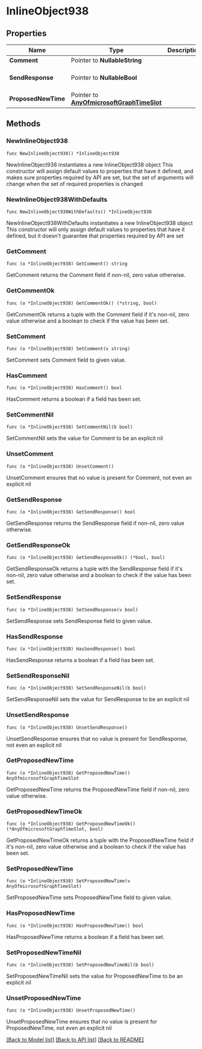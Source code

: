 # InlineObject938

## Properties

Name | Type | Description | Notes
------------ | ------------- | ------------- | -------------
**Comment** | Pointer to **NullableString** |  | [optional] 
**SendResponse** | Pointer to **NullableBool** |  | [optional] [default to false]
**ProposedNewTime** | Pointer to [**AnyOfmicrosoftGraphTimeSlot**](anyOf&lt;microsoft.graph.timeSlot&gt;.md) |  | [optional] 

## Methods

### NewInlineObject938

`func NewInlineObject938() *InlineObject938`

NewInlineObject938 instantiates a new InlineObject938 object
This constructor will assign default values to properties that have it defined,
and makes sure properties required by API are set, but the set of arguments
will change when the set of required properties is changed

### NewInlineObject938WithDefaults

`func NewInlineObject938WithDefaults() *InlineObject938`

NewInlineObject938WithDefaults instantiates a new InlineObject938 object
This constructor will only assign default values to properties that have it defined,
but it doesn't guarantee that properties required by API are set

### GetComment

`func (o *InlineObject938) GetComment() string`

GetComment returns the Comment field if non-nil, zero value otherwise.

### GetCommentOk

`func (o *InlineObject938) GetCommentOk() (*string, bool)`

GetCommentOk returns a tuple with the Comment field if it's non-nil, zero value otherwise
and a boolean to check if the value has been set.

### SetComment

`func (o *InlineObject938) SetComment(v string)`

SetComment sets Comment field to given value.

### HasComment

`func (o *InlineObject938) HasComment() bool`

HasComment returns a boolean if a field has been set.

### SetCommentNil

`func (o *InlineObject938) SetCommentNil(b bool)`

 SetCommentNil sets the value for Comment to be an explicit nil

### UnsetComment
`func (o *InlineObject938) UnsetComment()`

UnsetComment ensures that no value is present for Comment, not even an explicit nil
### GetSendResponse

`func (o *InlineObject938) GetSendResponse() bool`

GetSendResponse returns the SendResponse field if non-nil, zero value otherwise.

### GetSendResponseOk

`func (o *InlineObject938) GetSendResponseOk() (*bool, bool)`

GetSendResponseOk returns a tuple with the SendResponse field if it's non-nil, zero value otherwise
and a boolean to check if the value has been set.

### SetSendResponse

`func (o *InlineObject938) SetSendResponse(v bool)`

SetSendResponse sets SendResponse field to given value.

### HasSendResponse

`func (o *InlineObject938) HasSendResponse() bool`

HasSendResponse returns a boolean if a field has been set.

### SetSendResponseNil

`func (o *InlineObject938) SetSendResponseNil(b bool)`

 SetSendResponseNil sets the value for SendResponse to be an explicit nil

### UnsetSendResponse
`func (o *InlineObject938) UnsetSendResponse()`

UnsetSendResponse ensures that no value is present for SendResponse, not even an explicit nil
### GetProposedNewTime

`func (o *InlineObject938) GetProposedNewTime() AnyOfmicrosoftGraphTimeSlot`

GetProposedNewTime returns the ProposedNewTime field if non-nil, zero value otherwise.

### GetProposedNewTimeOk

`func (o *InlineObject938) GetProposedNewTimeOk() (*AnyOfmicrosoftGraphTimeSlot, bool)`

GetProposedNewTimeOk returns a tuple with the ProposedNewTime field if it's non-nil, zero value otherwise
and a boolean to check if the value has been set.

### SetProposedNewTime

`func (o *InlineObject938) SetProposedNewTime(v AnyOfmicrosoftGraphTimeSlot)`

SetProposedNewTime sets ProposedNewTime field to given value.

### HasProposedNewTime

`func (o *InlineObject938) HasProposedNewTime() bool`

HasProposedNewTime returns a boolean if a field has been set.

### SetProposedNewTimeNil

`func (o *InlineObject938) SetProposedNewTimeNil(b bool)`

 SetProposedNewTimeNil sets the value for ProposedNewTime to be an explicit nil

### UnsetProposedNewTime
`func (o *InlineObject938) UnsetProposedNewTime()`

UnsetProposedNewTime ensures that no value is present for ProposedNewTime, not even an explicit nil

[[Back to Model list]](../README.md#documentation-for-models) [[Back to API list]](../README.md#documentation-for-api-endpoints) [[Back to README]](../README.md)


